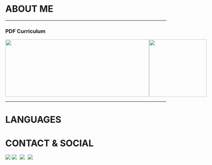 # ABOUT ME

---

### PDF Curriculum

<div style="display: flex; justify-content: space-evenly">
    <img src="https://github-readme-stats.vercel.app/api?username=hdelavidaum&count_private=true&show_icons=true&hide_border=true&title_color=334670&icon_color=334670&locale=pt-br" width="450" height="180em">
    <img src="https://github-readme-stats.vercel.app/api/top-langs/?username=hdelavidaum&layout=compact&hide_border=true&title_color=334670&icon_color=334670&locale=pt-br" height="180em">
</div>

---

# LANGUAGES

# CONTACT & SOCIAL

<a href="mailto:henrique.delavi.daum@gmail.com"><img src="https://img.shields.io/badge/Gmail-D14836?style=for-the-badge&logo=gmail&logoColor=white"></a>
[<img src="https://img.shields.io/badge/LinkedIn-0077B5?style=for-the-badge&logo=linkedin&logoColor=white" style="padding-right:5px">][linkedin]
[<img src="https://img.shields.io/badge/Instagram-E4405F?style=for-the-badge&logo=instagram&logoColor=white" style="padding-right:5px">][instagram]
[<img src="https://img.shields.io/badge/-Hackerrank-2EC866?style=for-the-badge&logo=HackerRank&logoColor=white" style="padding-right:5px">][hackerrank]

[linkedin]: https://www.linkedin.com/in/henriquedelavidaum/
[instagram]: https://www.instagram.com/h.delavi/
[hackerrank]: https://www.hackerrank.com/hdelavidaum
